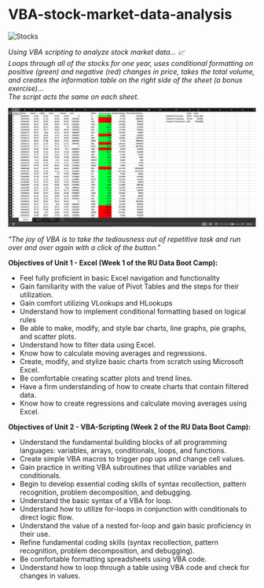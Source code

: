 # VBA-stock-market-data-analysis
![Stocks](https://github.com/RutgersCodingBootcamp/RU-JER-DATA-PT-01-2020/blob/master/02-Homework/02-VBA-Scripting/Instructions/Images/stockmarket.jpg?raw=true)  

*Using VBA scripting to analyze stock market data... 📈  
Loops through all of the stocks for one year, uses conditional formatting on positive (green) and negative (red) changes in price, takes the total volume, and creates the information table on the right side of the sheet (a bonus exercise)...  
The script acts the same on each sheet.*  

![Screen Shot of 2016](https://raw.githubusercontent.com/ognjenstrbanovic/VBA-challenge/master/VBAStocks/VBA-Challenge%20-%202016%20Screen%20Shot.png)  

*"The joy of VBA is to take the tediousness out of repetitive task and run over and over again with a click of the button."*  

**Objectives of Unit 1 - Excel (Week 1 of the RU Data Boot Camp):**
- Feel fully proficient in basic Excel navigation and functionality
- Gain familiarity with the value of Pivot Tables and the steps for their utilization.
- Gain comfort utilizing VLookups and HLookups
- Understand how to implement conditional formatting based on logical rules
- Be able to make, modify, and style bar charts, line graphs, pie graphs, and scatter plots.
- Understand how to filter data using Excel.
- Know how to calculate moving averages and regressions.
- Create, modify, and stylize basic charts from scratch using Microsoft Excel.
- Be comfortable creating scatter plots and trend lines.
- Have a firm understanding of how to create charts that contain filtered data.
- Know how to create regressions and calculate moving averages using Excel.

**Objectives of Unit 2 - VBA-Scripting (Week 2 of the RU Data Boot Camp):**
- Understand the fundamental building blocks of all programming languages: variables, arrays, conditionals, loops, and functions.
- Create simple VBA macros to trigger pop ups and change cell values.
- Gain practice in writing VBA subroutines that utilize variables and conditionals.
- Begin to develop essential coding skills of syntax recollection, pattern recognition, problem decomposition, and debugging.
- Understand the basic syntax of a VBA for loop.
- Understand how to utilize for-loops in conjunction with conditionals to direct logic flow.
- Understand the value of a nested for-loop and gain basic proficiency in their use.
- Refine fundamental coding skills (syntax recollection, pattern recognition, problem decomposition, and debugging).
- Be comfortable formatting spreadsheets using VBA code.
- Understand how to loop through a table using VBA code and check for changes in values.
